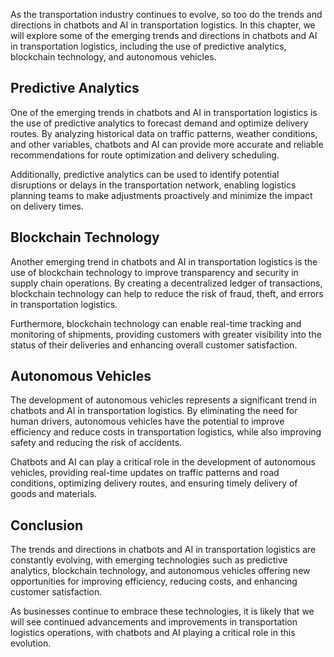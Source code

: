 
As the transportation industry continues to evolve, so too do the trends and directions in chatbots and AI in transportation logistics. In this chapter, we will explore some of the emerging trends and directions in chatbots and AI in transportation logistics, including the use of predictive analytics, blockchain technology, and autonomous vehicles.

Predictive Analytics
--------------------

One of the emerging trends in chatbots and AI in transportation logistics is the use of predictive analytics to forecast demand and optimize delivery routes. By analyzing historical data on traffic patterns, weather conditions, and other variables, chatbots and AI can provide more accurate and reliable recommendations for route optimization and delivery scheduling.

Additionally, predictive analytics can be used to identify potential disruptions or delays in the transportation network, enabling logistics planning teams to make adjustments proactively and minimize the impact on delivery times.

Blockchain Technology
---------------------

Another emerging trend in chatbots and AI in transportation logistics is the use of blockchain technology to improve transparency and security in supply chain operations. By creating a decentralized ledger of transactions, blockchain technology can help to reduce the risk of fraud, theft, and errors in transportation logistics.

Furthermore, blockchain technology can enable real-time tracking and monitoring of shipments, providing customers with greater visibility into the status of their deliveries and enhancing overall customer satisfaction.

Autonomous Vehicles
-------------------

The development of autonomous vehicles represents a significant trend in chatbots and AI in transportation logistics. By eliminating the need for human drivers, autonomous vehicles have the potential to improve efficiency and reduce costs in transportation logistics, while also improving safety and reducing the risk of accidents.

Chatbots and AI can play a critical role in the development of autonomous vehicles, providing real-time updates on traffic patterns and road conditions, optimizing delivery routes, and ensuring timely delivery of goods and materials.

Conclusion
----------

The trends and directions in chatbots and AI in transportation logistics are constantly evolving, with emerging technologies such as predictive analytics, blockchain technology, and autonomous vehicles offering new opportunities for improving efficiency, reducing costs, and enhancing customer satisfaction.

As businesses continue to embrace these technologies, it is likely that we will see continued advancements and improvements in transportation logistics operations, with chatbots and AI playing a critical role in this evolution.
